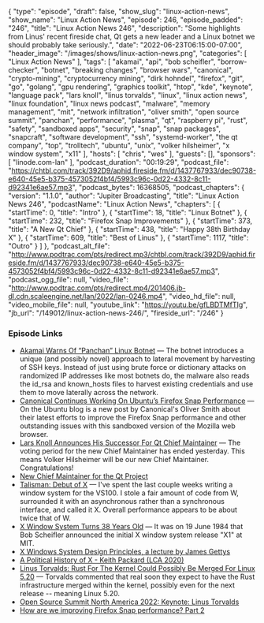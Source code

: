 {
  "type": "episode",
  "draft": false,
  "show_slug": "linux-action-news",
  "show_name": "Linux Action News",
  "episode": 246,
  "episode_padded": "246",
  "title": "Linux Action News 246",
  "description": "Some highlights from Linus' recent fireside chat, Qt gets a new leader and a Linux botnet we should probably take seriously.",
  "date": "2022-06-23T06:15:00-07:00",
  "header_image": "/images/shows/linux-action-news.png",
  "categories": [
    "Linux Action News"
  ],
  "tags": [
    "akamai",
    "api",
    "bob scheifler",
    "borrow-checker",
    "botnet",
    "breaking changes",
    "browser wars",
    "canonical",
    "crypto-mining",
    "cryptocurrency mining",
    "dirk hohndel",
    "firefox",
    "git",
    "go",
    "golang",
    "gpu rendering",
    "graphics toolkit",
    "htop",
    "kde",
    "keynote",
    "language pack",
    "lars knoll",
    "linus torvalds",
    "linux",
    "linux action news",
    "linux foundation",
    "linux news podcast",
    "malware",
    "memory management",
    "mit",
    "network infiltration",
    "oliver smith",
    "open source summit",
    "panchan",
    "performance",
    "plasma",
    "qt",
    "raspberry pi",
    "rust",
    "safety",
    "sandboxed apps",
    "security",
    "snap",
    "snap packages",
    "snapcraft",
    "software development",
    "ssh",
    "systemd-worker",
    "the qt company",
    "top",
    "trolltech",
    "ubuntu",
    "unix",
    "volker hilsheimer",
    "x window system",
    "x11"
  ],
  "hosts": [
    "chris",
    "wes"
  ],
  "guests": [],
  "sponsors": [
    "linode.com-lan"
  ],
  "podcast_duration": "00:19:29",
  "podcast_file": "https://chtbl.com/track/392D9/aphid.fireside.fm/d/1437767933/dec90738-e640-45e5-b375-4573052f4bf4/5993c96c-0d22-4332-8c11-d92341e6ae57.mp3",
  "podcast_bytes": 16368505,
  "podcast_chapters": {
    "version": "1.1.0",
    "author": "Jupiter Broadcasting",
    "title": "Linux Action News 246",
    "podcastName": "Linux Action News",
    "chapters": [
      {
        "startTime": 0,
        "title": "Intro"
      },
      {
        "startTime": 18,
        "title": "Linux Botnet"
      },
      {
        "startTime": 232,
        "title": "Firefox Snap Improvements"
      },
      {
        "startTime": 373,
        "title": "A New Qt Chief"
      },
      {
        "startTime": 438,
        "title": "Happy 38th Birthday X"
      },
      {
        "startTime": 609,
        "title": "Best of Linus"
      },
      {
        "startTime": 1117,
        "title": "Outro"
      }
    ]
  },
  "podcast_alt_file": "http://www.podtrac.com/pts/redirect.mp3/chtbl.com/track/392D9/aphid.fireside.fm/d/1437767933/dec90738-e640-45e5-b375-4573052f4bf4/5993c96c-0d22-4332-8c11-d92341e6ae57.mp3",
  "podcast_ogg_file": null,
  "video_file": "http://www.podtrac.com/pts/redirect.mp4/201406.jb-dl.cdn.scaleengine.net/lan/2022/lan-0246.mp4",
  "video_hd_file": null,
  "video_mobile_file": null,
  "youtube_link": "https://youtu.be/gfLBDTMfTIg",
  "jb_url": "/149012/linux-action-news-246/",
  "fireside_url": "/246"
}


### Episode Links

  * [Akamai Warns Of “Panchan” Linux Botnet](https://www.akamai.com/blog/security/new-p2p-botnet-panchan "Akamai Warns Of “Panchan” Linux Botnet") — The botnet introduces a unique (and possibly novel) approach to lateral movement by harvesting of SSH keys. Instead of just using brute force or dictionary attacks on randomized IP addresses like most botnets do, the malware also reads the id_rsa and known_hosts files to harvest existing credentials and use them to move laterally across the network.
  * [Canonical Continues Working On Ubuntu’s Firefox Snap Performance](https://www.phoronix.com/scan.php?page=news_item&px=Firefox-Snap-Performance-2 "Canonical Continues Working On Ubuntu’s Firefox Snap Performance") — On the Ubuntu blog is a new post by Canonical's Oliver Smith about their latest efforts to improve the Firefox Snap performance and other outstanding issues with this sandboxed version of the Mozilla web browser.
  * [Lars Knoll Announces His Successor For Qt Chief Maintainer](https://lists.qt-project.org/pipermail/development/2022-June/042660.html "Lars Knoll Announces His Successor For Qt Chief Maintainer") — The voting period for the new Chief Maintainer has ended yesterday. This means Volker Hilsheimer will be our new Chief Maintainer. Congratulations!
  * [New Chief Maintainer for the Qt Project](https://www.qt.io/blog/new-chief-maintainer-for-qt "New Chief Maintainer for the Qt Project")
  * [Talisman: Debut of X](https://www.talisman.org/x-debut.shtml "Talisman: Debut of X") — I've spent the last couple weeks writing a window system for the VS100. I stole a fair amount of code from W, surrounded it with an asynchronous rather than a synchronous interface, and called it X. Overall performance appears to be about twice that of W.
  * [X Window System Turns 38 Years Old](https://www.phoronix.com/scan.php?page=news_item&px=X-Windows-System-38 "X Window System Turns 38 Years Old") — It was on 19 June 1984 that Bob Scheifler announced the initial X window system release "X1" at MIT.
  * [X Windows System Design Principles, a lecture by James Gettys](https://www.youtube.com/watch?v=KdmNHM9BKY0 "X Windows System Design Principles, a lecture by James Gettys")
  * [A Political History of X - Keith Packard (LCA 2020)](https://www.youtube.com/watch?v=cj02_UeUnGQ "A Political History of X - Keith Packard \(LCA 2020\)")
  * [Linus Torvalds: Rust For The Kernel Could Possibly Be Merged For Linux 5.20](https://www.phoronix.com/scan.php?page=news_item&px=Rust-For-Linux-5.20-Possible "Linus Torvalds: Rust For The Kernel Could Possibly Be Merged For Linux 5.20") — Torvalds commented that real soon they expect to have the Rust infrastructure merged within the kernel, possibly even for the next release -- meaning Linux 5.20.
  * [Open Source Summit North America 2022: Keynote: Linus Torvalds](https://ossna2022.sched.com/event/11Qbn/keynote-linus-torvalds-creator-of-linux-git-in-conversation-with-dirk-hohndel-chief-open-source-officer-cardano-foundation?iframe=no "Open Source Summit North America 2022: Keynote: Linus Torvalds")
  * [How are we improving Firefox Snap performance? Part 2](https://ubuntu.com//blog/how-are-we-improving-firefox-snap-performance-part-2 "How are we improving Firefox Snap performance? Part 2")


